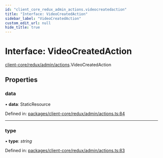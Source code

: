 ```yaml
---
id: "client_core_redux_admin_actions.videocreatedaction"
title: "Interface: VideoCreatedAction"
sidebar_label: "VideoCreatedAction"
custom_edit_url: null
hide_title: true
---
```


# Interface: VideoCreatedAction

[client-core/redux/admin/actions](../modules/client_core_redux_admin_actions.md).VideoCreatedAction

## Properties

### data

• **data**: StaticResource

Defined in: [packages/client-core/redux/admin/actions.ts:84](https://github.com/xr3ngine/xr3ngine/blob/9d253dc38/packages/client-core/redux/admin/actions.ts#L84)

___

### type

• **type**: *string*

Defined in: [packages/client-core/redux/admin/actions.ts:83](https://github.com/xr3ngine/xr3ngine/blob/9d253dc38/packages/client-core/redux/admin/actions.ts#L83)
